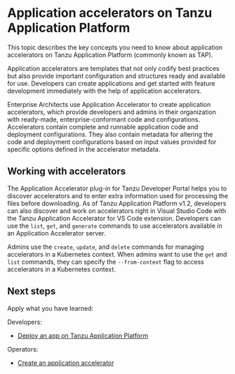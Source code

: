 # Application accelerators on Tanzu Application Platform

This topic describes the key concepts you need to know about application accelerators on
Tanzu Application Platform (commonly known as TAP).

Application accelerators are templates that not only codify best practices but also provide important
configuration and structures ready and available for use.
Developers can create applications and get started with feature development immediately with the help
of application accelerators.

Enterprise Architects use Application Accelerator to create application accelerators, which provide
developers and admins in their organization with ready-made, enterprise-conformant code and configurations.
Accelerators contain complete and runnable application code and deployment configurations.
They also contain metadata for altering the code and deployment configurations based on input values
provided for specific options defined in the accelerator metadata.

## <a id="work-with-accelerators"></a>Working with accelerators

The Application Accelerator plug-in for Tanzu Developer Portal helps you to discover accelerators
and to enter extra information used for processing the files before downloading.
As of Tanzu Application Platform v1.2, developers can also discover and work on accelerators right in
Visual Studio Code with the Tanzu Application Accelerator for VS Code extension.
Developers can use the `list`, `get`, and `generate` commands to use accelerators available in an
Application Accelerator server.

Admins use the `create`, `update`, and `delete` commands for managing accelerators in a Kubernetes context.
When admins want to use the `get` and `list` commands, they can specify the `--from-context` flag to
access accelerators in a Kubernetes context.

## Next steps

Apply what you have learned:

Developers:

- [Deploy an app on Tanzu Application Platform](deploy-first-app.md)

Operators:

- [Create an application accelerator](create-app-accelerator.md)
